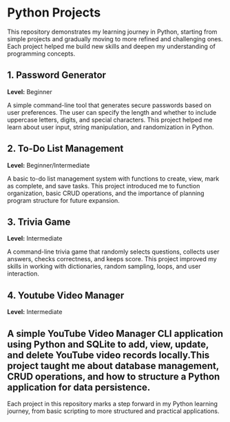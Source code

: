 # Python Projects

This repository demonstrates my learning journey in Python, starting from simple projects and gradually moving to more refined and challenging ones. Each project helped me build new skills and deepen my understanding of programming concepts.

## 1. Password Generator
**Level:** Beginner

A simple command-line tool that generates secure passwords based on user preferences. The user can specify the length and whether to include uppercase letters, digits, and special characters. This project helped me learn about user input, string manipulation, and randomization in Python.

## 2. To-Do List Management
**Level:** Beginner/Intermediate

A basic to-do list management system with functions to create, view, mark as complete, and save tasks. This project introduced me to function organization, basic CRUD operations, and the importance of planning program structure for future expansion.

## 3. Trivia Game
**Level:** Intermediate

A command-line trivia game that randomly selects questions, collects user answers, checks correctness, and keeps score. This project improved my skills in working with dictionaries, random sampling, loops, and user interaction.

## 4. Youtube Video Manager
**Level:** Intermediate

A simple YouTube Video Manager CLI application using Python and SQLite to add, view, update, and delete YouTube video records locally.This project taught me about database management, CRUD operations, and how to structure a Python application for data persistence.
---

Each project in this repository marks a step forward in my Python learning journey, from basic scripting to more structured and practical applications.
